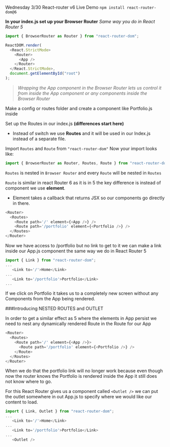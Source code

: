 Wednesday 3/30 React-router v6 Live Demo
`npm install react-router-dom@6`

**In your index.js set up your Browser Router**
*Same way you do in React Router 5*

```javascript
import { BrowserRouter as Router } from "react-router-dom";

ReactDOM.render(
  <React.StrictMode>
    <Router>
      <App />
    </Router>
  </React.StrictMode>,
  document.getElementById("root")
);
```

> _Wrapping the App component in the Browser Router lets us control it from inside the App component or any components inside the Browser Router_

Make a config or routes folder and create a component like Portfolio.js inside

Set up the Routes in our index.js
**(differences start here)**

- Instead of switch we use **Routes** and it will be used in our Index.js instead of a separate file.

Import `Routes` and `Route` from `"react-router-dom"`
Now your import looks like:

```javascript
import { BrowserRouter as Router, Routes, Route } from "react-router-dom";
```

`Routes` is nested in `Browser Router` and every `Route` will be nested in `Routes`

`Route` is similar in react Router 6 as it is in 5 the key difference is instead of component we use **element**.

- Element takes a callback that returns JSX so our components go directly in there.

```javascript
<Router>
  <Routes>
    <Route path='/' element={<App />} />
    <Route path='/portfolio' element={<Portfolio />} />
  </Routes>
</Router>
```

Now we have access to /portfolio but no link to get to it we can make a link inside our App.js component the same way we do in React Router 5

```javascript
import { Link } from "react-router-dom";
...
   <Link to='/'>Home</Link>
...
   <Link to='/portfolio'>Portfolio</Link>
...
```

If we click on Portfolio it takes us to a completely new screen without any Components from the App being rendered.

###Introducing NESTED ROUTES and OUTLET

In order to get a similar effect as 5 where the elements in App persist we need to nest any dynamically rendered Route in the Route for our App

```javascript
<Router>
  <Routes>
    <Route path='/' element={<App />}>
      <Route path='/portfolio' element={<Portfolio />} />
    </Route>
  </Routes>
</Router>
```

When we do that the portfolio link will no longer work because even though now the router knows the Portfolio is rendered inside the App it still does not know where to go.

For this React Router gives us a component called `<Outlet />` we can put the outlet somewhere in out App.js to specify where we would like our content to load.

```javascript
import { Link, Outlet } from "react-router-dom";
...
   <Link to='/'>Home</Link>
...
   <Link to='/portfolio'>Portfolio</Link>
...
   <Outlet />
```
